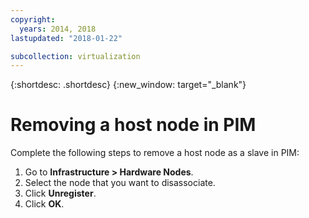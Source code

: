 ```yaml
---
copyright:
  years: 2014, 2018
lastupdated: "2018-01-22"

subcollection: virtualization
---
```

{:shortdesc: .shortdesc}
{:new_window: target="_blank"}

# Removing a host node in PIM

Complete the following steps to remove a host node as a slave in PIM:

1. Go to **Infrastructure > Hardware Nodes**.
2. Select the node that you want to disassociate.
3. Click **Unregister**.
4. Click **OK**.


